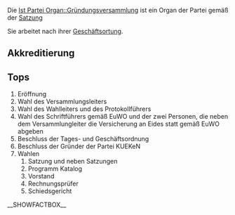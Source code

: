 Die [Ist Partei
Organ::Gründungsversammlung](/wiki/Ist_Partei_Organ::Gründungsversammlung.md)
ist ein Organ der Partei gemäß der
[Satzung](/wiki/Ist_definiert_in_Satzung::Satzung#.C2.A7_9_-_Organe_der_Bundespartei.md)

Sie arbeitet nach ihrer
[Geschäftsortung](/wiki/Hat_Geschäftsordnung::Go.md).

Akkreditierung
--------------

Tops
----

1.  Eröffnung
2.  Wahl des Versammlungsleiters
3.  Wahl des Wahlleiters und des Protokollführers
4.  Wahl des Schriftführers gemäß EuWO und der zwei Personen, die neben
    dem Versammlungleiter die Versicherung an Eides statt gemäß EuWO
    abgeben
5.  Beschluss der Tages- und Geschäftsordnung
6.  Beschluss der Gründer der Partei KUEKeN
7.  Wahlen
    1.  Satzung und neben Satzungen
    2.  Programm Katalog
    3.  Vorstand
    4.  Rechnungsprüfer
    5.  Schiedsgericht

\_\_SHOWFACTBOX\_\_
